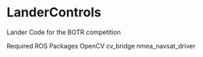 # LanderControls
Lander Code for the BOTR competition

Required ROS Packages
OpenCV
cv_bridge
nmea_navsat_driver


